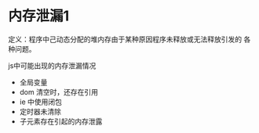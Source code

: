 #  内存泄漏1

定义：程序中⼰动态分配的堆内存由于某种原因程序未释放或⽆法释放引发的 各种问题。

js中可能出现的内存泄漏情况

- 全局变量 
- dom 清空时，还存在引⽤ 
- ie 中使⽤闭包
-  定时器未清除 
- ⼦元素存在引起的内存泄露